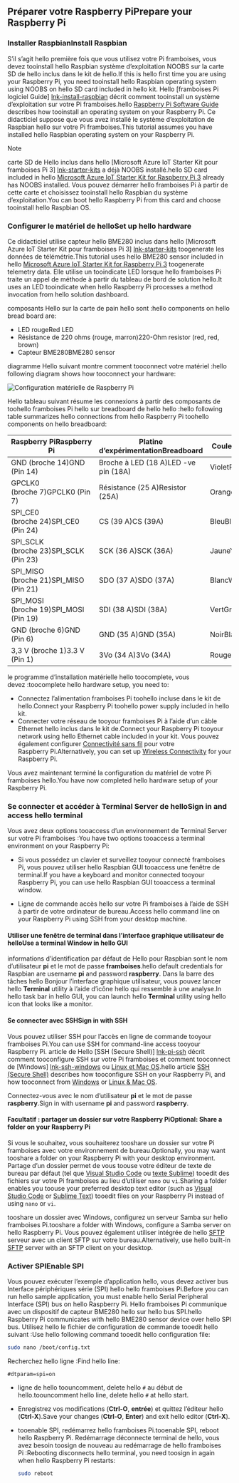 ## <a name="prepare-your-raspberry-pi"></a><span data-ttu-id="40511-101">Préparer votre Raspberry Pi</span><span class="sxs-lookup"><span data-stu-id="40511-101">Prepare your Raspberry Pi</span></span>

### <a name="install-raspbian"></a><span data-ttu-id="40511-102">Installer Raspbian</span><span class="sxs-lookup"><span data-stu-id="40511-102">Install Raspbian</span></span>

<span data-ttu-id="40511-103">S’il s’agit hello première fois que vous utilisez votre Pi framboises, vous devez tooinstall hello Raspbian système d’exploitation NOOBS sur la carte SD de hello inclus dans le kit de hello.</span><span class="sxs-lookup"><span data-stu-id="40511-103">If this is hello first time you are using your Raspberry Pi, you need tooinstall hello Raspbian operating system using NOOBS on hello SD card included in hello kit.</span></span> <span data-ttu-id="40511-104">Hello [framboises Pi logiciel Guide] [ lnk-install-raspbian] décrit comment tooinstall un système d’exploitation sur votre Pi framboises.</span><span class="sxs-lookup"><span data-stu-id="40511-104">hello [Raspberry Pi Software Guide][lnk-install-raspbian] describes how tooinstall an operating system on your Raspberry Pi.</span></span> <span data-ttu-id="40511-105">Ce didacticiel suppose que vous avez installé le système d’exploitation de Raspbian hello sur votre Pi framboises.</span><span class="sxs-lookup"><span data-stu-id="40511-105">This tutorial assumes you have installed hello Raspbian operating system on your Raspberry Pi.</span></span>

> [!NOTE]
> <span data-ttu-id="40511-106">carte SD de Hello inclus dans hello [Microsoft Azure IoT Starter Kit pour framboises Pi 3] [ lnk-starter-kits] a déjà NOOBS installé.</span><span class="sxs-lookup"><span data-stu-id="40511-106">hello SD card included in hello [Microsoft Azure IoT Starter Kit for Raspberry Pi 3][lnk-starter-kits] already has NOOBS installed.</span></span> <span data-ttu-id="40511-107">Vous pouvez démarrer hello framboises Pi à partir de cette carte et choisissez tooinstall hello Raspbian du système d’exploitation.</span><span class="sxs-lookup"><span data-stu-id="40511-107">You can boot hello Raspberry Pi from this card and choose tooinstall hello Raspbian OS.</span></span>

### <a name="set-up-hello-hardware"></a><span data-ttu-id="40511-108">Configurer le matériel de hello</span><span class="sxs-lookup"><span data-stu-id="40511-108">Set up hello hardware</span></span>

<span data-ttu-id="40511-109">Ce didacticiel utilise capteur hello BME280 inclus dans hello [Microsoft Azure IoT Starter Kit pour framboises Pi 3] [ lnk-starter-kits] toogenerate les données de télémétrie.</span><span class="sxs-lookup"><span data-stu-id="40511-109">This tutorial uses hello BME280 sensor included in hello [Microsoft Azure IoT Starter Kit for Raspberry Pi 3][lnk-starter-kits] toogenerate telemetry data.</span></span> <span data-ttu-id="40511-110">Elle utilise un tooindicate LED lorsque hello framboises Pi traite un appel de méthode à partir du tableau de bord de solution hello.</span><span class="sxs-lookup"><span data-stu-id="40511-110">It uses an LED tooindicate when hello Raspberry Pi processes a method invocation from hello solution dashboard.</span></span>

<span data-ttu-id="40511-111">composants Hello sur la carte de pain hello sont :</span><span class="sxs-lookup"><span data-stu-id="40511-111">hello components on hello bread board are:</span></span>

- <span data-ttu-id="40511-112">LED rouge</span><span class="sxs-lookup"><span data-stu-id="40511-112">Red LED</span></span>
- <span data-ttu-id="40511-113">Résistance de 220 ohms (rouge, marron)</span><span class="sxs-lookup"><span data-stu-id="40511-113">220-Ohm resistor (red, red, brown)</span></span>
- <span data-ttu-id="40511-114">Capteur BME280</span><span class="sxs-lookup"><span data-stu-id="40511-114">BME280 sensor</span></span>

<span data-ttu-id="40511-115">diagramme Hello suivant montre comment tooconnect votre matériel :</span><span class="sxs-lookup"><span data-stu-id="40511-115">hello following diagram shows how tooconnect your hardware:</span></span>

![Configuration matérielle de Raspberry Pi][img-connection-diagram]

<span data-ttu-id="40511-117">Hello tableau suivant résume les connexions à partir des composants de toohello framboises Pi hello sur breadboard de hello hello :</span><span class="sxs-lookup"><span data-stu-id="40511-117">hello following table summarizes hello connections from hello Raspberry Pi toohello components on hello breadboard:</span></span>

| <span data-ttu-id="40511-118">Raspberry Pi</span><span class="sxs-lookup"><span data-stu-id="40511-118">Raspberry Pi</span></span>            | <span data-ttu-id="40511-119">Platine d’expérimentation</span><span class="sxs-lookup"><span data-stu-id="40511-119">Breadboard</span></span>             |<span data-ttu-id="40511-120">Couleur</span><span class="sxs-lookup"><span data-stu-id="40511-120">Color</span></span>         |
| ----------------------- | ---------------------- | ------------- |
| <span data-ttu-id="40511-121">GND (broche 14)</span><span class="sxs-lookup"><span data-stu-id="40511-121">GND (Pin 14)</span></span>            | <span data-ttu-id="40511-122">Broche à LED (18 A)</span><span class="sxs-lookup"><span data-stu-id="40511-122">LED -ve pin (18A)</span></span>      | <span data-ttu-id="40511-123">Violet</span><span class="sxs-lookup"><span data-stu-id="40511-123">Purple</span></span>          |
| <span data-ttu-id="40511-124">GPCLK0 (broche 7)</span><span class="sxs-lookup"><span data-stu-id="40511-124">GPCLK0 (Pin 7)</span></span>          | <span data-ttu-id="40511-125">Résistance (25 A)</span><span class="sxs-lookup"><span data-stu-id="40511-125">Resistor (25A)</span></span>         | <span data-ttu-id="40511-126">Orange</span><span class="sxs-lookup"><span data-stu-id="40511-126">Orange</span></span>          |
| <span data-ttu-id="40511-127">SPI_CE0 (broche 24)</span><span class="sxs-lookup"><span data-stu-id="40511-127">SPI_CE0 (Pin 24)</span></span>        | <span data-ttu-id="40511-128">CS (39 A)</span><span class="sxs-lookup"><span data-stu-id="40511-128">CS (39A)</span></span>               | <span data-ttu-id="40511-129">Bleu</span><span class="sxs-lookup"><span data-stu-id="40511-129">Blue</span></span>          |
| <span data-ttu-id="40511-130">SPI_SCLK (broche 23)</span><span class="sxs-lookup"><span data-stu-id="40511-130">SPI_SCLK (Pin 23)</span></span>       | <span data-ttu-id="40511-131">SCK (36 A)</span><span class="sxs-lookup"><span data-stu-id="40511-131">SCK (36A)</span></span>              | <span data-ttu-id="40511-132">Jaune</span><span class="sxs-lookup"><span data-stu-id="40511-132">Yellow</span></span>        |
| <span data-ttu-id="40511-133">SPI_MISO (broche 21)</span><span class="sxs-lookup"><span data-stu-id="40511-133">SPI_MISO (Pin 21)</span></span>       | <span data-ttu-id="40511-134">SDO (37 A)</span><span class="sxs-lookup"><span data-stu-id="40511-134">SDO (37A)</span></span>              | <span data-ttu-id="40511-135">Blanc</span><span class="sxs-lookup"><span data-stu-id="40511-135">White</span></span>         |
| <span data-ttu-id="40511-136">SPI_MOSI (broche 19)</span><span class="sxs-lookup"><span data-stu-id="40511-136">SPI_MOSI (Pin 19)</span></span>       | <span data-ttu-id="40511-137">SDI (38 A)</span><span class="sxs-lookup"><span data-stu-id="40511-137">SDI (38A)</span></span>              | <span data-ttu-id="40511-138">Vert</span><span class="sxs-lookup"><span data-stu-id="40511-138">Green</span></span>         |
| <span data-ttu-id="40511-139">GND (broche 6)</span><span class="sxs-lookup"><span data-stu-id="40511-139">GND (Pin 6)</span></span>             | <span data-ttu-id="40511-140">GND (35 A)</span><span class="sxs-lookup"><span data-stu-id="40511-140">GND (35A)</span></span>              | <span data-ttu-id="40511-141">Noir</span><span class="sxs-lookup"><span data-stu-id="40511-141">Black</span></span>         |
| <span data-ttu-id="40511-142">3,3 V (broche 1)</span><span class="sxs-lookup"><span data-stu-id="40511-142">3.3 V (Pin 1)</span></span>           | <span data-ttu-id="40511-143">3Vo (34 A)</span><span class="sxs-lookup"><span data-stu-id="40511-143">3Vo (34A)</span></span>              | <span data-ttu-id="40511-144">Rouge</span><span class="sxs-lookup"><span data-stu-id="40511-144">Red</span></span>           |

<span data-ttu-id="40511-145">le programme d’installation matérielle hello toocomplete, vous devez :</span><span class="sxs-lookup"><span data-stu-id="40511-145">toocomplete hello hardware setup, you need to:</span></span>

- <span data-ttu-id="40511-146">Connectez l’alimentation framboises Pi toohello incluse dans le kit de hello.</span><span class="sxs-lookup"><span data-stu-id="40511-146">Connect your Raspberry Pi toohello power supply included in hello kit.</span></span>
- <span data-ttu-id="40511-147">Connecter votre réseau de tooyour framboises Pi à l’aide d’un câble Ethernet hello inclus dans le kit de.</span><span class="sxs-lookup"><span data-stu-id="40511-147">Connect your Raspberry Pi tooyour network using hello Ethernet cable included in your kit.</span></span> <span data-ttu-id="40511-148">Vous pouvez également configurer [Connectivité sans fil][lnk-pi-wireless] pour votre Raspberry Pi.</span><span class="sxs-lookup"><span data-stu-id="40511-148">Alternatively, you can set up [Wireless Connectivity][lnk-pi-wireless] for your Raspberry Pi.</span></span>

<span data-ttu-id="40511-149">Vous avez maintenant terminé la configuration du matériel de votre Pi framboises hello.</span><span class="sxs-lookup"><span data-stu-id="40511-149">You have now completed hello hardware setup of your Raspberry Pi.</span></span>

### <a name="sign-in-and-access-hello-terminal"></a><span data-ttu-id="40511-150">Se connecter et accéder à Terminal Server de hello</span><span class="sxs-lookup"><span data-stu-id="40511-150">Sign in and access hello terminal</span></span>

<span data-ttu-id="40511-151">Vous avez deux options tooaccess d’un environnement de Terminal Server sur votre Pi framboises :</span><span class="sxs-lookup"><span data-stu-id="40511-151">You have two options tooaccess a terminal environment on your Raspberry Pi:</span></span>

- <span data-ttu-id="40511-152">Si vous possédez un clavier et surveillez tooyour connecté framboises Pi, vous pouvez utiliser hello Raspbian GUI tooaccess une fenêtre de terminal.</span><span class="sxs-lookup"><span data-stu-id="40511-152">If you have a keyboard and monitor connected tooyour Raspberry Pi, you can use hello Raspbian GUI tooaccess a terminal window.</span></span>

- <span data-ttu-id="40511-153">Ligne de commande accès hello sur votre Pi framboises à l’aide de SSH à partir de votre ordinateur de bureau.</span><span class="sxs-lookup"><span data-stu-id="40511-153">Access hello command line on your Raspberry Pi using SSH from your desktop machine.</span></span>

#### <a name="use-a-terminal-window-in-hello-gui"></a><span data-ttu-id="40511-154">Utiliser une fenêtre de terminal dans l’interface graphique utilisateur de hello</span><span class="sxs-lookup"><span data-stu-id="40511-154">Use a terminal Window in hello GUI</span></span>

<span data-ttu-id="40511-155">informations d’identification par défaut de Hello pour Raspbian sont le nom d’utilisateur **pi** et le mot de passe **framboises**.</span><span class="sxs-lookup"><span data-stu-id="40511-155">hello default credentials for Raspbian are username **pi** and password **raspberry**.</span></span> <span data-ttu-id="40511-156">Dans la barre des tâches hello Bonjour l’interface graphique utilisateur, vous pouvez lancer hello **Terminal** utility à l’aide d’icône hello qui ressemble à une analyse.</span><span class="sxs-lookup"><span data-stu-id="40511-156">In hello task bar in hello GUI, you can launch hello **Terminal** utility using hello icon that looks like a monitor.</span></span>

#### <a name="sign-in-with-ssh"></a><span data-ttu-id="40511-157">Se connecter avec SSH</span><span class="sxs-lookup"><span data-stu-id="40511-157">Sign in with SSH</span></span>

<span data-ttu-id="40511-158">Vous pouvez utiliser SSH pour l’accès en ligne de commande tooyour framboises Pi.</span><span class="sxs-lookup"><span data-stu-id="40511-158">You can use SSH for command-line access tooyour Raspberry Pi.</span></span> <span data-ttu-id="40511-159">article de Hello [SSH (Secure Shell)] [ lnk-pi-ssh] décrit comment tooconfigure SSH sur votre Pi framboises et comment tooconnect de [Windows] [ lnk-ssh-windows] ou [Linux et Mac OS][lnk-ssh-linux].</span><span class="sxs-lookup"><span data-stu-id="40511-159">hello article [SSH (Secure Shell)][lnk-pi-ssh] describes how tooconfigure SSH on your Raspberry Pi, and how tooconnect from [Windows][lnk-ssh-windows] or [Linux & Mac OS][lnk-ssh-linux].</span></span>

<span data-ttu-id="40511-160">Connectez-vous avec le nom d’utilisateur **pi** et le mot de passe **raspberry**.</span><span class="sxs-lookup"><span data-stu-id="40511-160">Sign in with username **pi** and password **raspberry**.</span></span>

#### <a name="optional-share-a-folder-on-your-raspberry-pi"></a><span data-ttu-id="40511-161">Facultatif : partager un dossier sur votre Raspberry Pi</span><span class="sxs-lookup"><span data-stu-id="40511-161">Optional: Share a folder on your Raspberry Pi</span></span>

<span data-ttu-id="40511-162">Si vous le souhaitez, vous souhaiterez tooshare un dossier sur votre Pi framboises avec votre environnement de bureau.</span><span class="sxs-lookup"><span data-stu-id="40511-162">Optionally, you may want tooshare a folder on your Raspberry Pi with your desktop environment.</span></span> <span data-ttu-id="40511-163">Partage d’un dossier permet de vous toouse votre éditeur de texte de bureau par défaut (tel que [Visual Studio Code](https://code.visualstudio.com/) ou [texte Sublime](http://www.sublimetext.com/)) tooedit des fichiers sur votre Pi framboises au lieu d’utiliser `nano` ou `vi`.</span><span class="sxs-lookup"><span data-stu-id="40511-163">Sharing a folder enables you toouse your preferred desktop text editor (such as [Visual Studio Code](https://code.visualstudio.com/) or [Sublime Text](http://www.sublimetext.com/)) tooedit files on your Raspberry Pi instead of using `nano` or `vi`.</span></span>

<span data-ttu-id="40511-164">tooshare un dossier avec Windows, configurez un serveur Samba sur hello framboises Pi.</span><span class="sxs-lookup"><span data-stu-id="40511-164">tooshare a folder with Windows, configure a Samba server on hello Raspberry Pi.</span></span> <span data-ttu-id="40511-165">Vous pouvez également utiliser intégrée de hello [SFTP](https://www.raspberrypi.org/documentation/remote-access/) serveur avec un client SFTP sur votre bureau.</span><span class="sxs-lookup"><span data-stu-id="40511-165">Alternatively, use hello built-in [SFTP](https://www.raspberrypi.org/documentation/remote-access/) server with an SFTP client on your desktop.</span></span>

### <a name="enable-spi"></a><span data-ttu-id="40511-166">Activer SPI</span><span class="sxs-lookup"><span data-stu-id="40511-166">Enable SPI</span></span>

<span data-ttu-id="40511-167">Vous pouvez exécuter l’exemple d’application hello, vous devez activer bus Interface périphériques série (SPI) hello hello framboises Pi.</span><span class="sxs-lookup"><span data-stu-id="40511-167">Before you can run hello sample application, you must enable hello Serial Peripheral Interface (SPI) bus on hello Raspberry Pi.</span></span> <span data-ttu-id="40511-168">Hello framboises Pi communique avec un dispositif de capteur BME280 hello sur hello bus SPI.</span><span class="sxs-lookup"><span data-stu-id="40511-168">hello Raspberry Pi communicates with hello BME280 sensor device over hello SPI bus.</span></span> <span data-ttu-id="40511-169">Utilisez hello le fichier de configuration de commande tooedit hello suivant :</span><span class="sxs-lookup"><span data-stu-id="40511-169">Use hello following command tooedit hello configuration file:</span></span>

```sh
sudo nano /boot/config.txt
```

<span data-ttu-id="40511-170">Recherchez hello ligne :</span><span class="sxs-lookup"><span data-stu-id="40511-170">Find hello line:</span></span>

`#dtparam=spi=on`

- <span data-ttu-id="40511-171">ligne de hello toouncomment, delete hello `#` au début de hello.</span><span class="sxs-lookup"><span data-stu-id="40511-171">toouncomment hello line, delete hello `#` at hello start.</span></span>
- <span data-ttu-id="40511-172">Enregistrez vos modifications (**Ctrl-O**, **entrée**) et quittez l’éditeur hello (**Ctrl-X**).</span><span class="sxs-lookup"><span data-stu-id="40511-172">Save your changes (**Ctrl-O**, **Enter**) and exit hello editor (**Ctrl-X**).</span></span>
- <span data-ttu-id="40511-173">tooenable SPI, redémarrez hello framboises Pi.</span><span class="sxs-lookup"><span data-stu-id="40511-173">tooenable SPI, reboot hello Raspberry Pi.</span></span> <span data-ttu-id="40511-174">Redémarrage déconnecte terminal de hello, vous avez besoin toosign de nouveau au redémarrage de hello framboises Pi :</span><span class="sxs-lookup"><span data-stu-id="40511-174">Rebooting disconnects hello terminal, you need toosign in again when hello Raspberry Pi restarts:</span></span>

  ```sh
  sudo reboot
  ```


[img-connection-diagram]: media/iot-suite-raspberry-pi-kit-prepare-pi/rpi2_remote_monitoring.png

[lnk-install-raspbian]: https://www.raspberrypi.org/learning/software-guide/quickstart/
[lnk-pi-wireless]: https://www.raspberrypi.org/documentation/configuration/wireless/README.md
[lnk-pi-ssh]: https://www.raspberrypi.org/documentation/remote-access/ssh/README.md
[lnk-ssh-windows]: https://www.raspberrypi.org/documentation/remote-access/ssh/windows.md
[lnk-ssh-linux]: https://www.raspberrypi.org/documentation/remote-access/ssh/unix.md
[lnk-starter-kits]: https://azure.microsoft.com/develop/iot/starter-kits/